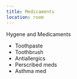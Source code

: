 ```yaml
---
title: Medicaments
location: room
---
```

Hygene and Medicaments
- Toothpaste
- Toothbrush
- Antiallergics
- Perscribed meds
- Asthma med